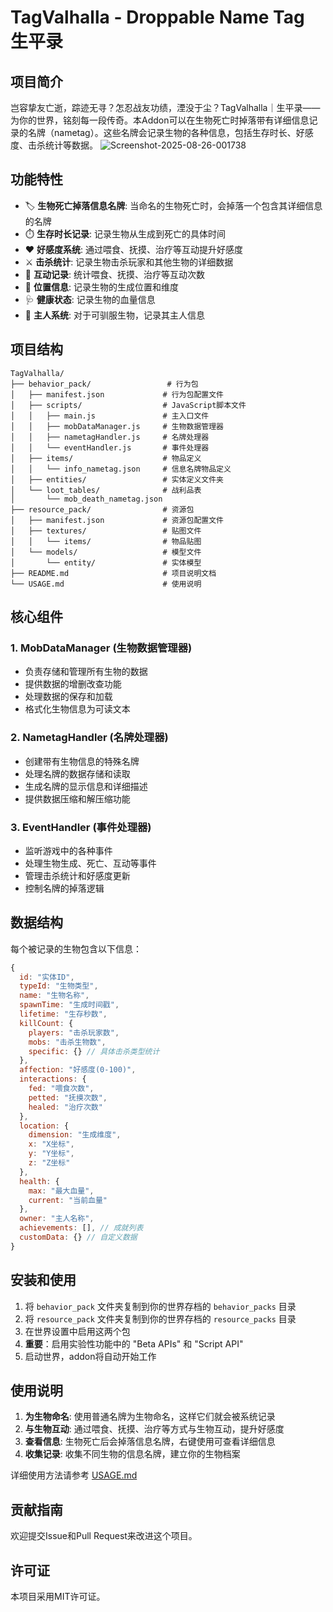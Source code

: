 # TagValhalla - Droppable Name Tag 生平录

## 项目简介

岂容挚友亡逝，踪迹无寻？怎忍战友功绩，湮没于尘？TagValhalla｜生平录——为你的世界，铭刻每一段传奇。本Addon可以在生物死亡时掉落带有详细信息记录的名牌（nametag）。这些名牌会记录生物的各种信息，包括生存时长、好感度、击杀统计等数据。
![Screenshot-2025-08-26-001738](https://github.com/user-attachments/assets/bef7751e-ee8d-4f95-b256-73d8bb3a7fbe)

## 功能特性

- 🏷️ **生物死亡掉落信息名牌**: 当命名的生物死亡时，会掉落一个包含其详细信息的名牌
- ⏱️ **生存时长记录**: 记录生物从生成到死亡的具体时间
- ❤️ **好感度系统**: 通过喂食、抚摸、治疗等互动提升好感度
- ⚔️ **击杀统计**: 记录生物击杀玩家和其他生物的详细数据
- 🤝 **互动记录**: 统计喂食、抚摸、治疗等互动次数
- 📍 **位置信息**: 记录生物的生成位置和维度
- 🩺 **健康状态**: 记录生物的血量信息
- 👥 **主人系统**: 对于可驯服生物，记录其主人信息

## 项目结构

```
TagValhalla/
├── behavior_pack/                 # 行为包
│   ├── manifest.json             # 行为包配置文件
│   ├── scripts/                  # JavaScript脚本文件
│   │   ├── main.js               # 主入口文件
│   │   ├── mobDataManager.js     # 生物数据管理器
│   │   ├── nametagHandler.js     # 名牌处理器
│   │   └── eventHandler.js       # 事件处理器
│   ├── items/                    # 物品定义
│   │   └── info_nametag.json     # 信息名牌物品定义
│   ├── entities/                 # 实体定义文件夹
│   └── loot_tables/              # 战利品表
│       └── mob_death_nametag.json
├── resource_pack/                # 资源包
│   ├── manifest.json             # 资源包配置文件
│   ├── textures/                 # 贴图文件
│   │   └── items/                # 物品贴图
│   └── models/                   # 模型文件
│       └── entity/               # 实体模型
├── README.md                     # 项目说明文档
└── USAGE.md                      # 使用说明
```

## 核心组件

### 1. MobDataManager (生物数据管理器)
- 负责存储和管理所有生物的数据
- 提供数据的增删改查功能
- 处理数据的保存和加载
- 格式化生物信息为可读文本

### 2. NametagHandler (名牌处理器)
- 创建带有生物信息的特殊名牌
- 处理名牌的数据存储和读取
- 生成名牌的显示信息和详细描述
- 提供数据压缩和解压缩功能

### 3. EventHandler (事件处理器)
- 监听游戏中的各种事件
- 处理生物生成、死亡、互动等事件
- 管理击杀统计和好感度更新
- 控制名牌的掉落逻辑

## 数据结构

每个被记录的生物包含以下信息：

```javascript
{
  id: "实体ID",
  typeId: "生物类型",
  name: "生物名称",
  spawnTime: "生成时间戳",
  lifetime: "生存秒数",
  killCount: {
    players: "击杀玩家数",
    mobs: "击杀生物数",
    specific: {} // 具体击杀类型统计
  },
  affection: "好感度(0-100)",
  interactions: {
    fed: "喂食次数",
    petted: "抚摸次数",
    healed: "治疗次数"
  },
  location: {
    dimension: "生成维度",
    x: "X坐标",
    y: "Y坐标", 
    z: "Z坐标"
  },
  health: {
    max: "最大血量",
    current: "当前血量"
  },
  owner: "主人名称",
  achievements: [], // 成就列表
  customData: {} // 自定义数据
}
```

## 安装和使用

1. 将 `behavior_pack` 文件夹复制到你的世界存档的 `behavior_packs` 目录
2. 将 `resource_pack` 文件夹复制到你的世界存档的 `resource_packs` 目录
3. 在世界设置中启用这两个包
4. **重要**：启用实验性功能中的 "Beta APIs" 和 "Script API"
5. 启动世界，addon将自动开始工作

## 使用说明

1. **为生物命名**: 使用普通名牌为生物命名，这样它们就会被系统记录
2. **与生物互动**: 通过喂食、抚摸、治疗等方式与生物互动，提升好感度
3. **查看信息**: 生物死亡后会掉落信息名牌，右键使用可查看详细信息
4. **收集记录**: 收集不同生物的信息名牌，建立你的生物档案

详细使用方法请参考 [USAGE.md](USAGE.md)

## 贡献指南

欢迎提交Issue和Pull Request来改进这个项目。

## 许可证

本项目采用MIT许可证。
